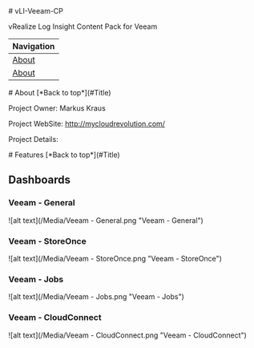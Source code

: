 <a name="Title">
# vLI-Veeam-CP

vRealize Log Insight Content Pack for Veeam

|Navigation|
|-----------------|
|[About](#About)|
|[About](#Features)|


<a name="About">
# About
[*Back to top*](#Title)

Project Owner: Markus Kraus

Project WebSite: http://mycloudrevolution.com/

Project Details:

<a name="Features">
# Features
[*Back to top*](#Title)

## Dashboards
### Veeam - General
![alt text](/Media/Veeam - General.png "Veeam - General")

### Veeam - StoreOnce
![alt text](/Media/Veeam - StoreOnce.png "Veeam - StoreOnce")

### Veeam - Jobs
![alt text](/Media/Veeam - Jobs.png "Veeam - Jobs")

### Veeam - CloudConnect
![alt text](/Media/Veeam - CloudConnect.png "Veeam - CloudConnect")